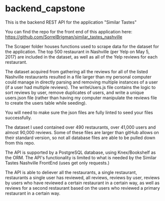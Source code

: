 # backend_capstone


This is the backend REST API for the application "Similar Tastes"

You can find the repo for the front end of this application here:
https://github.com/SorrelBrigman/similar_tastes_nashville


The Scraper folder houses functions used to scrape data for the dataset for the application.  The top 500 restaurant in Nashville (per Yelp on May 5, 2017) are included in the dataset, as well as all of the Yelp reviews for each restaurant.

The dataset acquired from gathering all the reviews for all of the listed Nashville restaurants resulted in a file larger than my personal computer could manage in directly parsing and removing multiple instances of a user (if a user had multiple reviews).  The writeUsers.js file contains the logic to sort reviews by user, remove duplicates of users, and write a unique users.json file (rather than having my computer manipulate the reviews file to create the users table while seeding).

You will need to make sure the json files are fully linted to seed your files successfully.



The dataset I used contained over 490 restaurants, over 41,000 users and almost 90,000 reviews.  Some of these files are larger than gitHub allows on their standard version, so not all database files are able to be pulled down from this repo.

The API is supported by a PostgreSQL database, using Knex/Bookshelf as the ORM.  The API's functionality is limited to what is needed by the Similar Tastes Nashville FrontEnd (uses get only requests.)

The API is able to deliever all the restaurants, a single restaurant, restaurants a single user has reviewed, all reviews, reviews by user, reviews by users who have reviewed a certain restaurant in a certain way, as well as reviews for a second restaurant based on the users who reviewed a primary restaurant in a certain way.
